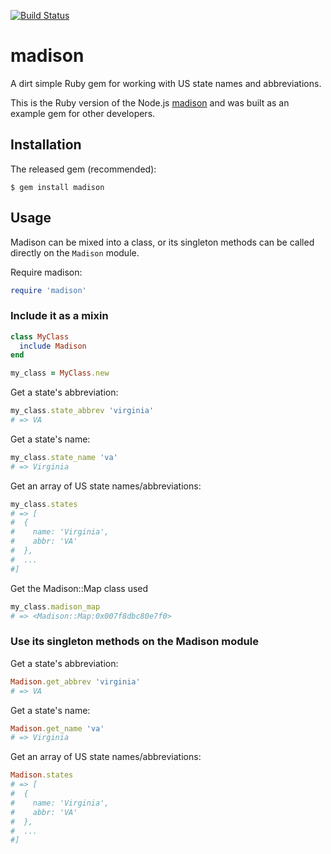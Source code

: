 [![Build Status](https://travis-ci.org/mdb/madison.rb.svg?branch=master)](https://travis-ci.org/mdb/madison.rb)

# madison

A dirt simple Ruby gem for working with US state names and abbreviations.

This is the Ruby version of the Node.js [madison](http://github.com/mdb/madison) and was built as an example gem for other developers.

## Installation

The released gem (recommended):

```
$ gem install madison
```

## Usage

Madison can be mixed into a class, or its singleton methods
can be called directly on the `Madison` module.

Require madison:

```ruby
require 'madison'
```

### Include it as a mixin

```ruby
class MyClass
  include Madison
end

my_class = MyClass.new
```

Get a state's abbreviation:

```ruby
my_class.state_abbrev 'virginia'
# => VA
```

Get a state's name:

```ruby
my_class.state_name 'va'
# => Virginia
```

Get an array of US state names/abbreviations:

```ruby
my_class.states
# => [
#  {
#    name: 'Virginia',
#    abbr: 'VA'
#  },
#  ...
#]
```

Get the Madison::Map class used

```ruby
my_class.madison_map
# => <Madison::Map:0x007f8dbc80e7f0>
```

### Use its singleton methods on the Madison module

Get a state's abbreviation:

```ruby
Madison.get_abbrev 'virginia'
# => VA
```

Get a state's name:

```ruby
Madison.get_name 'va'
# => Virginia
```

Get an array of US state names/abbreviations:

```ruby
Madison.states
# => [
#  {
#    name: 'Virginia',
#    abbr: 'VA'
#  },
#  ...
#]
```

